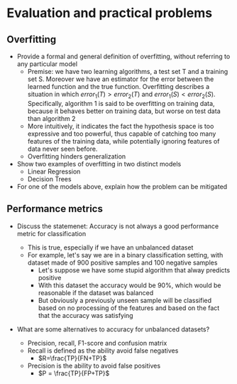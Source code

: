# Evaluation and practical problems

## Overfitting

- Provide a formal and general definition of overfitting, without referring to any particular model
  - Premise: we have two learning algorithms, a test set T and a training set
      S. Moreover we have an estimator for the error between the learned
      function and the true function. Overfitting describes a situation in which
      $error_1(T) > error_2(T)$ and $error_1(S) < error_2(S)$. Specifically,
      algorithm 1 is said to be overfitting on training data, because it behaves
      better on training data, but worse on test data than algorithm 2
  - More intuitively, it indicates the fact the hypothesis space is too expressive and too powerful, thus capable of catching too many features of the training data, while potentially ignoring features of data never seen before.
  - Overfitting hinders generalization
- Show two examples of overfitting in two distinct models
  - Linear Regression
  - Decision Trees
- For one of the models above, explain how the problem can be mitigated

## Performance metrics

- Discuss the statemenet: Accuracy is not always a good performance metric for classification
  - This is true, especially if we have an unbalanced dataset
  - For example, let's say we are in a binary classification setting, with dataset made of 900 positive samples and 100 negative samples
    - Let's suppose we have some stupid algorithm that alway predicts positive
    - With this dataset the accuracy would be 90%, which would be reasonable if the dataset was balanced
    - But obviously a previously unseen sample will be classified based on no processing of the features and based on the fact that the accuracy was satisfying

- What are some alternatives to accuracy for unbalanced datasets?
  - Precision, recall, F1-score and confusion matrix
  - Recall is defined as the ability avoid false negatives
    - $R=\frac{TP}{FN+TP}$
  - Precision is the ability to avoid false positives
    - $P = \frac{TP}{FP+TP}$
